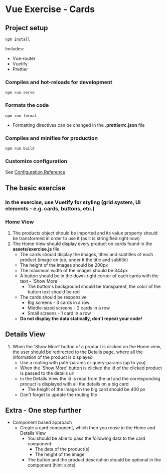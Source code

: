 # Vue Exercise - Cards

## Project setup
```
npm install
```
Includes:
* Vue-router
* Vuetify
* Prettier

### Compiles and hot-reloads for development
```
npm run serve
```

### Formats the code
```
npm run format
```
- Formatting directives can be changed in the **.prettierrc.json** file

### Compiles and minifies for production
```
npm run build
```

### Customize configuration
See [Configuration Reference](https://cli.vuejs.org/config/)

## The basic exercise

### In the exercise, use Vuetify for styling (grid system, UI elements - e.g. cards, buttons, etc.)

### Home View
1. The products object should be imported and its value property should be transformed in order to use it (as it is stringified right now)
2. The Home View should display every product on cards found in the **assets/exercise.js** file
   * The cards should display the images, titles and subtitles of each product (image on top, under it the title and subtitle)
   * The height of the images should be 200px
   * The maximum width of the images should be 344px
   * A button should be in the down-right corner of each cards with the text - 'Show More'
     * The button's background should be transparent, the color of the button text should be red
   * The cards should be responsive
     * Big screens - 3 cards in a row
     * Middle-sized screens - 2 cards in a row
     * Small screens - 1 card in a row
   * **Do not display the data statically, don't repeat your code!**

## Details View
1. When the 'Show More' button of a product is clicked on the Home view, the user should be redirected to the Details page, where all the information of the product is displayed
   * Use a routing with path-params or query-params (up to you)
   * When the 'Show More' button is clicked the id of the clicked product is passed to the details url
   * In the Details View the id is read from the url and the corresponding procuct is displayed with all the details on a big card
     * The height of the image in the big card should be 400 px
   * Don't forget to update the routing file

## Extra - One step further
* Component based approach
  * Create a card component, which then you reuse in the Home and Details View
    * You should be able to pass the following data to the card component:
      * The data of the product(s)
      * The height of the image
    * The button and the product description should be optional in the component (hint: slots) 
   
